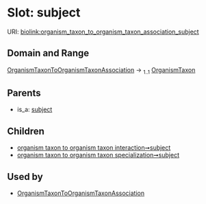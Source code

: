 
# Slot: subject




URI: [biolink:organism_taxon_to_organism_taxon_association_subject](https://w3id.org/biolink/vocab/organism_taxon_to_organism_taxon_association_subject)


## Domain and Range

[OrganismTaxonToOrganismTaxonAssociation](OrganismTaxonToOrganismTaxonAssociation.md) &#8594;  <sub>1..1</sub> [OrganismTaxon](OrganismTaxon.md)

## Parents

 *  is_a: [subject](subject.md)

## Children

 *  [organism taxon to organism taxon interaction➞subject](organism_taxon_to_organism_taxon_interaction_subject.md)
 *  [organism taxon to organism taxon specialization➞subject](organism_taxon_to_organism_taxon_specialization_subject.md)

## Used by

 * [OrganismTaxonToOrganismTaxonAssociation](OrganismTaxonToOrganismTaxonAssociation.md)
